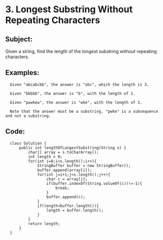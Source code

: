 # 3. Longest Substring Without Repeating Characters
## Subject:
  Given a string, find the length of the longest substring without repeating characters.
## Examples:
```
  Given "abcabcbb", the answer is "abc", which the length is 3.

  Given "bbbbb", the answer is "b", with the length of 1.

  Given "pwwkew", the answer is "wke", with the length of 3. 
  
  Note that the answer must be a substring, "pwke" is a subsequence and not a substring.
```
## Code:

```
  class Solution {
      public int lengthOfLongestSubstring(String s) {
          char[] array = s.toCharArray();
          int length = 0;
          for(int i=0;i<s.length();i++){
              StringBuffer buffer = new StringBuffer();
              buffer.append(array[i]);
              for(int j=i+1;j<s.length();j++){
                  char c = array[j];
                  if(buffer.indexOf(String.valueOf(c))!=-1){
                      break;
                  }
                  buffer.append(c);
              }
              if(length<buffer.length()){
                  length = buffer.length();
              }
          }
          return length;
      }
  }
```
